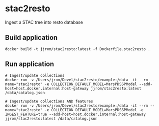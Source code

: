 # stac2resto
Ingest a STAC tree into resto database

## Build application

    docker build -t jjrom/stac2resto:latest -f Dockerfile.stac2resto .

## Run application

    # Ingest/update collections
    docker run -v /Users/jrom/Devel/stac2resto/example:/data -it --rm --name="stac2resto" -e COLLECTION_DEFAULT_MODEL=MarsPDSSPModel --add-host=host.docker.internal:host-gateway jjrom/stac2resto:latest /data/catalog.json

    # Ingest/update collections AND features
    docker run -v /Users/jrom/Devel/stac2resto/example:/data -it --rm --name="stac2resto" -e COLLECTION_DEFAULT_MODEL=MarsPDSSPModel -e INGEST_FEATURE=true --add-host=host.docker.internal:host-gateway jjrom/stac2resto:latest /data/catalog.json

